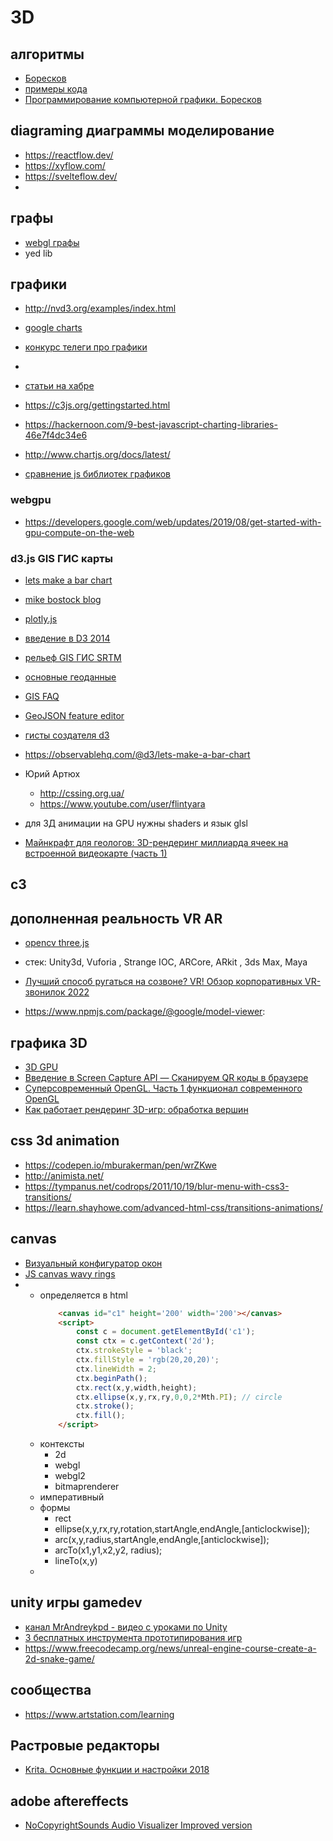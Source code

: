 # 3D

## алгоритмы

 * [Боресков](http://steps3d.narod.ru/)
 * [примеры кода](http://steps3d.narod.ru/snippets.html)
 * [Программирование компьютерной графики. Боресков](https://www.ozon.ru/context/detail/id/154457306/)

## diagraming диаграммы моделирование

 * https://reactflow.dev/
 * https://xyflow.com/
 * https://svelteflow.dev/
 * 

## графы

 * [webgl графы](https://github.com/ericdrowell/ElGrapho)
 * yed lib

## графики

 * http://nvd3.org/examples/index.html

 * [google charts](https://developers.google.com/chart/interactive/docs/gallery)
 * [конкурс телеги про графики](https://habr.com/ru/company/lanit/blog/460625/)
 * []()
 * [статьи на хабре](https://habr.com/hub/data_visualization/)
 * https://c3js.org/gettingstarted.html
 * https://hackernoon.com/9-best-javascript-charting-libraries-46e7f4dc34e6
 * http://www.chartjs.org/docs/latest/
 * [сравнение js библиотек графиков](https://medium.freecodecamp.org/charting-the-waters-pt-2-a-comparison-of-javascript-charting-libraries-96e9fb79b856)

### webgpu

 * https://developers.google.com/web/updates/2019/08/get-started-with-gpu-compute-on-the-web

### d3.js GIS ГИС карты

 * [lets make a bar chart](https://bost.ocks.org/mike/bar/)
 * [mike bostock blog](https://bost.ocks.org/mike/)
 * [plotly.js](https://plot.ly/javascript/histograms/#colored-and-styled-histograms)
 * [введение в D3 2014](https://habr.com/ru/company/datalaboratory/blog/217905/)
 * [рельеф GIS ГИС SRTM](http://gis-lab.info/qa/data.html#.D0.A0.D0.B5.D0.BB.D1.8C.D0.B5.D1.84)
 * [основные геоданные](http://gis-lab.info/qa/data.html#.D0.A0.D0.B5.D0.BB.D1.8C.D0.B5.D1.84)
 * [GIS FAQ](http://gis-lab.info/qa/proj-sk-faq.html)

 * [GeoJSON feature editor](https://observablehq.com/@fil/geoeditor)
 * [гисты создателя d3](https://bl.ocks.org/mbostock)
 * https://observablehq.com/@d3/lets-make-a-bar-chart
 * Юрий Артюх
 	 * http://cssing.org.ua/
	 * https://www.youtube.com/user/flintyara
 * для 3Д анимации на GPU нужны shaders и язык glsl
 * [Майнкрафт для геологов: 3D-рендеринг миллиарда ячеек на встроенной видеокарте (часть 1)](https://habr.com/ru/post/472688/)

## c3



## дополненная реальность VR AR

* [opencv three.js](https://www.smashingmagazine.com/2016/02/simple-augmented-reality-with-opencv-a-three-js/)
* стек: Unity3d, Vuforia , Strange IOC, ARCore, ARkit , 3ds Max, Maya
* [Лучший способ ругаться на созвоне? VR! Обзор корпоративных VR-звонилок 2022](https://habr.com/ru/post/645915/)

* https://www.npmjs.com/package/@google/model-viewer:

##  графика 3D

* [3D GPU](http://thebookofshaders.com)
* [Введение в Screen Capture API — Сканируем QR коды в браузере](https://habr.com/ru/post/460825/)
* [Суперсовременный OpenGL. Часть 1 функционал современного OpenGL	](https://habr.com/ru/post/456932/)
* [Как работает рендеринг 3D-игр: обработка вершин](https://habr.com/ru/post/472688/)

##  css 3d animation

 * https://codepen.io/mburakerman/pen/wrZKwe
 * http://animista.net/
 * https://tympanus.net/codrops/2011/10/19/blur-menu-with-css3-transitions/
 * https://learn.shayhowe.com/advanced-html-css/transitions-animations/

## canvas

 * [Визуальный конфигуратор окон](https://habr.com/ru/post/238065/)
 * [JS canvas wavy rings](https://codepen.io/ThreePixDroid/pen/vYEWvRJ)
 *
	* определяется в html
		```html
			<canvas id="c1" height='200' width='200'></canvas>
			<script>
				const c = document.getElementById('c1');
				const ctx = c.getContext('2d');
				ctx.strokeStyle = 'black';
				ctx.fillStyle = 'rgb(20,20,20)';
				ctx.lineWidth = 2;
				ctx.beginPath();
				ctx.rect(x,y,width,height);
				ctx.ellipse(x,y,rx,ry,0,0,2*Mth.PI); // circle
				ctx.stroke();
				ctx.fill();
			</script>
		```
	* контексты
		* 2d
		* webgl
		* webgl2
		* bitmaprenderer
	* императивный
	* формы
		* rect
		* ellipse(x,y,rx,ry,rotation,startAngle,endAngle,[anticlockwise]);
		* arc(x,y,radius,startAngle,endAngle,[anticlockwise]);
		* arcTo(x1,y1,x2,y2, radius);
		* lineTo(x,y)
	*
## unity игры gamedev

 * [канал MrAndreykpd - видео с уроками по Unity](https://www.youtube.com/channel/UCPWx44_luGLmCfLwCflhiGg)
 * [3 бесплатных инструмента прототипирования игр](https://habr.com/ru/company/playgendary/blog/499340/)
 * https://www.freecodecamp.org/news/unreal-engine-course-create-a-2d-snake-game/

## сообщества

 * https://www.artstation.com/learning

## Растровые редакторы

 * [Krita. Основные функции и настройки 2018](https://www.youtube.com/watch?v=Qp8torRlSWs)


## adobe aftereffects

 * [NoCopyrightSounds Audio Visualizer Improved version](https://www.velosofy.com/template/nocopyrightsounds-audio-visualizer-improved-version-free-audio-spectrum-template-lpwczzonbj4)
